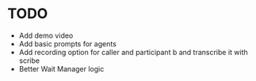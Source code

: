 # TODO
* Add demo video
* Add basic prompts for agents
* Add recording option for caller and participant b and transcribe it with scribe
* Better Wait Manager logic
